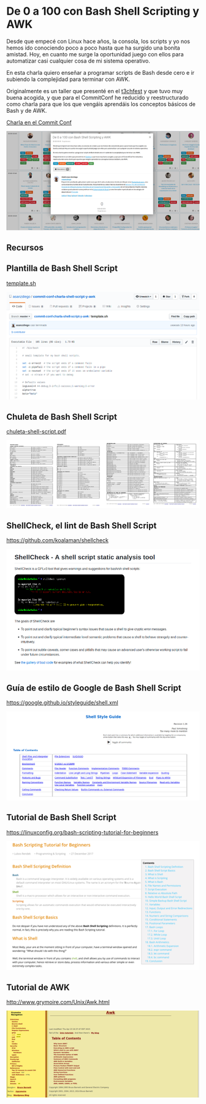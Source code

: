 # De 0 a 100 con Bash Shell Scripting y AWK

Desde que empecé con Linux hace años, la consola, los scripts y yo nos hemos ido conociendo poco a poco hasta que ha surgido una bonita amistad. Hoy, en cuanto me surge la oportunidad juego con ellos para automatizar casi cualquier cosa de mi sistema operativo.

En esta charla quiero enseñar a programar scripts de Bash desde cero e ir subiendo la complejidad para terminar con AWK.

Originalmente es un taller que presenté en el [t3chfest](https://t3chfest.uc3m.es/2018/programa/taller-100-bash-shell-scripting-awk/) y que tuvo muy buena acogida, y que para el CommitConf he reducido y reestructurado como charla para que los que vengáis aprendáis los conceptos básicos de Bash y de AWK.

[Charla en el Commit Conf](https://www.koliseo.com/events/commit-2018/r4p/5630471824211968/agenda#/5116072650866688/6265425427955712)

![](commit-conf.png)

## Recursos

## Plantilla de Bash Shell Script

[template.sh](https://github.com/asanzdiego/commit-conf-charla-shell-script-y-awk/blob/master/template.sh)

![](./slides/img/template.png)

## Chuleta de Bash Shell Script

[chuleta-shell-script.pdf](https://github.com/asanzdiego/commit-conf-charla-shell-script-y-awk/blob/master/chuleta-shell-script.pdf)

![](./slides/img/chuleta-shell-script.png)

## ShellCheck, el lint de Bash Shell Script

<https://github.com/koalaman/shellcheck>

![](./slides/img/shellcheck-a-shell-script-static-analysis-tool.png)

## Guía de estilo de Google de Bash Shell Script

<https://google.github.io/styleguide/shell.xml>

![](./slides/img/google-shell-style-guide.png)

## Tutorial de Bash Shell Script

<https://linuxconfig.org/bash-scripting-tutorial-for-beginners>

![](./slides/img/bash-scripting-tutorial-for-beginners.png)

## Tutorial de AWK

<http://www.grymoire.com/Unix/Awk.html>

![](./slides/img/awk-a-tutorial-and-introduction-by-bruce-barnett.png)
